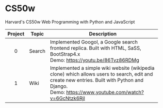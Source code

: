 # CS50w
Harvard's CS50w Web Programming with Python and JavaScript

Project | Topic | Description
:--:|--|--
0 | Search | Implemented Googol, a Google search frontend replica. Built with HTML, SaSS, BootStrap4.x <br> Demo: https://youtu.be/86Tvz86RDMg
1 | Wiki | Implemented a simple wiki website (wikipedia clone) which allows users to search, edit and create new entries. Built with Python and Django. <br> Demo: https://www.youtube.com/watch?v=6GcNtzk6RjI
